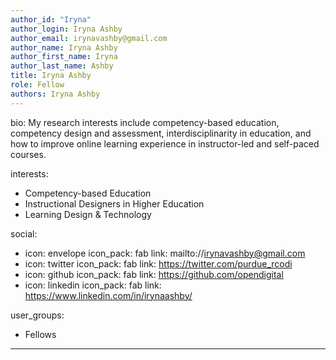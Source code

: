 ```yaml
---
author_id: "Iryna"
author_login: Iryna Ashby
author_email: irynavashby@gmail.com
author_name: Iryna Ashby
author_first_name: Iryna
author_last_name: Ashby
title: Iryna Ashby
role: Fellow
authors: Iryna Ashby
---
```


bio: My research interests include competency-based education, competency design and assessment, interdisciplinarity in education, and how to improve online learning experience in instructor-led and self-paced courses.

interests:
  - Competency-based Education
  - Instructional Designers in Higher Education 
  - Learning Design & Technology

social:
  - icon: envelope
    icon_pack: fab
    link: mailto://irynavashby@gmail.com
  - icon: twitter
    icon_pack: fab
    link: https://twitter.com/purdue_rcodi
  - icon: github
    icon_pack: fab
    link: https://github.com/opendigital
  - icon: linkedin
    icon_pack: fab
    link: https://www.linkedin.com/in/irynaashby/

user_groups:
  - Fellows
---
